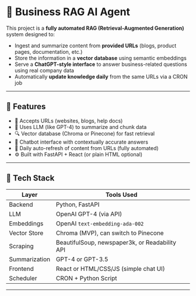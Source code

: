 # 🧠 Business RAG AI Agent

This project is a **fully automated RAG (Retrieval-Augmented Generation)** system designed to:

- Ingest and summarize content from **provided URLs** (blogs, product pages, documentation, etc.)
- Store the information in a **vector database** using semantic embeddings
- Serve a **ChatGPT-style interface** to answer business-related questions using real company data
- Automatically **update knowledge daily** from the same URLs via a CRON job

---

## 📌 Features

- 🔗 Accepts URLs (websites, blogs, help docs)
- 🤖 Uses LLM (like GPT-4) to summarize and chunk data
- 🔍 Vector database (Chroma or Pinecone) for fast retrieval
- 💬 Chatbot interface with contextually accurate answers
- 🔁 Daily auto-refresh of content from URLs (fully automated)
- ⚙️ Built with FastAPI + React (or plain HTML optional)

---

## 🧰 Tech Stack

| Layer         | Tools Used                              |
|---------------|------------------------------------------|
| Backend       | Python, FastAPI                          |
| LLM           | OpenAI GPT-4 (via API)                   |
| Embeddings    | OpenAI `text-embedding-ada-002`          |
| Vector Store  | Chroma (MVP), can switch to Pinecone     |
| Scraping      | BeautifulSoup, newspaper3k, or Readability API |
| Summarization | GPT-4 or GPT-3.5                         |
| Frontend      | React or HTML/CSS/JS (simple chat UI)    |
| Scheduler     | CRON + Python Script                     |

---
